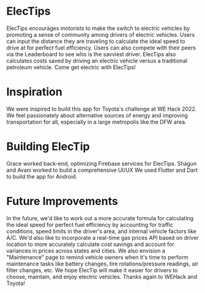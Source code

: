 # ElecTips
ElecTips encourages motorists to make the switch to electric vehicles by promoting a sense of community among drivers of electric vehicles. Users can input the distance they are traveling to calculate the ideal speed to drive at for perfect fuel efficiency. Users can also compete with their peers via the Leaderboard to see who is the savviest driver. ElecTips also calculates costs saved by driving an electric vehicle versus a traditional petroleum vehicle.
Come get electric with ElecTips!
# Inspiration
We were inspired to build this app for Toyota's challenge at WE Hack 2022. We feel passionately about alternative sources of energy and improving transportation for all, especially in a large metropolis like the DFW area. 
# Building ElecTip
Grace worked back-end, optimizing Firebase services for ElecTips. Shagun and Avani worked to build a comprehensive UI/UX We used Flutter and Dart to build the app for Android. 
# Future Improvements
In the future, we'd like to work out a more accurate formula for calculating the ideal speed for perfect fuel efficiency by accounting for traffic conditions, speed limits in the driver's area, and internal vehicle factors like A/C. We'd also like to incorporate a real-time gas prices API based on driver location to more accurately calculate cost savings and account for variances in prices across states and cities. We also envision a "Maintenance" page to remind vehicle owners when it's time to perform maintenance tasks like battery changes, tire rotations/pressure readings, air filter changes, etc.
We hope ElecTip will make it easier for drivers to choose, maintain, and enjoy electric vehicles. Thanks again to WEHack and Toyota!
